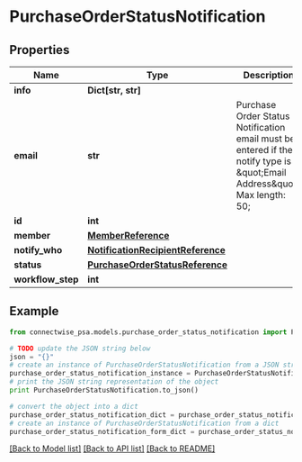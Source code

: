 # PurchaseOrderStatusNotification


## Properties
Name | Type | Description | Notes
------------ | ------------- | ------------- | -------------
**info** | **Dict[str, str]** |  | [optional] 
**email** | **str** | Purchase Order Status Notification email must be entered if the notify type is \&quot;Email Address\&quot;. Max length: 50; | [optional] 
**id** | **int** |  | [optional] 
**member** | [**MemberReference**](MemberReference.md) |  | [optional] 
**notify_who** | [**NotificationRecipientReference**](NotificationRecipientReference.md) |  | [optional] 
**status** | [**PurchaseOrderStatusReference**](PurchaseOrderStatusReference.md) |  | [optional] 
**workflow_step** | **int** |  | [optional] 

## Example

```python
from connectwise_psa.models.purchase_order_status_notification import PurchaseOrderStatusNotification

# TODO update the JSON string below
json = "{}"
# create an instance of PurchaseOrderStatusNotification from a JSON string
purchase_order_status_notification_instance = PurchaseOrderStatusNotification.from_json(json)
# print the JSON string representation of the object
print PurchaseOrderStatusNotification.to_json()

# convert the object into a dict
purchase_order_status_notification_dict = purchase_order_status_notification_instance.to_dict()
# create an instance of PurchaseOrderStatusNotification from a dict
purchase_order_status_notification_form_dict = purchase_order_status_notification.from_dict(purchase_order_status_notification_dict)
```
[[Back to Model list]](../README.md#documentation-for-models) [[Back to API list]](../README.md#documentation-for-api-endpoints) [[Back to README]](../README.md)


